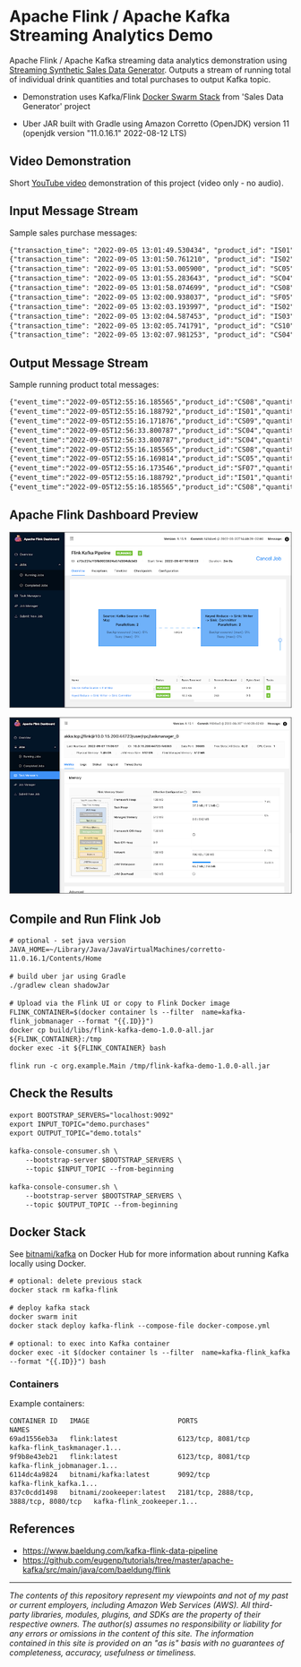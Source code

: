 # Apache Flink / Apache Kafka Streaming Analytics Demo

Apache Flink / Apache Kafka streaming data analytics demonstration
using [Streaming Synthetic Sales Data Generator](https://github.com/garystafford/streaming-sales-generator). Outputs a stream of
running total of individual drink quantities and total purchases to output Kafka topic.

* Demonstration uses
  Kafka/Flink [Docker Swarm Stack](https://github.com/garystafford/streaming-sales-generator/blob/main/docker-compose.yml)
  from 'Sales Data Generator' project

* Uber JAR built with Gradle using Amazon Corretto (OpenJDK) version 11 (openjdk version "11.0.16.1" 2022-08-12 LTS)

## Video Demonstration

Short [YouTube video](https://youtu.be/ja0M_2zdbfs) demonstration of this project (video only - no audio).

## Input Message Stream

Sample sales purchase messages:

```txt
{"transaction_time": "2022-09-05 13:01:49.530434", "product_id": "IS01", "price": 5.49, "quantity": 2, "is_member": false, "member_discount": 0.0, "add_supplements": false, "supplement_price": 0.0, "total_purchase": 10.98}
{"transaction_time": "2022-09-05 13:01:50.761210", "product_id": "IS02", "price": 5.49, "quantity": 1, "is_member": false, "member_discount": 0.0, "add_supplements": false, "supplement_price": 0.0, "total_purchase": 5.49}
{"transaction_time": "2022-09-05 13:01:53.005900", "product_id": "SC05", "price": 5.99, "quantity": 1, "is_member": true, "member_discount": 0.1, "add_supplements": true, "supplement_price": 1.99, "total_purchase": 7.18}
{"transaction_time": "2022-09-05 13:01:55.283643", "product_id": "SC04", "price": 5.99, "quantity": 1, "is_member": false, "member_discount": 0.0, "add_supplements": false, "supplement_price": 0.0, "total_purchase": 5.99}
{"transaction_time": "2022-09-05 13:01:58.074699", "product_id": "CS08", "price": 4.99, "quantity": 1, "is_member": false, "member_discount": 0.0, "add_supplements": false, "supplement_price": 0.0, "total_purchase": 4.99}
{"transaction_time": "2022-09-05 13:02:00.938037", "product_id": "SF05", "price": 5.99, "quantity": 1, "is_member": false, "member_discount": 0.0, "add_supplements": true, "supplement_price": 1.99, "total_purchase": 7.98}
{"transaction_time": "2022-09-05 13:02:03.193997", "product_id": "IS02", "price": 5.49, "quantity": 1, "is_member": true, "member_discount": 0.1, "add_supplements": false, "supplement_price": 0.0, "total_purchase": 4.94}
{"transaction_time": "2022-09-05 13:02:04.587453", "product_id": "IS03", "price": 5.49, "quantity": 3, "is_member": true, "member_discount": 0.1, "add_supplements": false, "supplement_price": 0.0, "total_purchase": 14.82}
{"transaction_time": "2022-09-05 13:02:05.741791", "product_id": "CS10", "price": 4.99, "quantity": 1, "is_member": false, "member_discount": 0.0, "add_supplements": false, "supplement_price": 0.0, "total_purchase": 4.99}
{"transaction_time": "2022-09-05 13:02:07.981253", "product_id": "CS04", "price": 4.99, "quantity": 1, "is_member": false, "member_discount": 0.0, "add_supplements": false, "supplement_price": 0.0, "total_purchase": 4.99}
```

## Output Message Stream

Sample running product total messages:

```txt
{"event_time":"2022-09-05T12:55:16.185565","product_id":"CS08","quantity":20,"total_purchases":106.76}
{"event_time":"2022-09-05T12:55:16.188792","product_id":"IS01","quantity":4,"total_purchases":21.96}
{"event_time":"2022-09-05T12:55:16.171876","product_id":"CS09","quantity":10,"total_purchases":48.90}
{"event_time":"2022-09-05T12:56:33.800787","product_id":"SC04","quantity":16,"total_purchases":106.17}
{"event_time":"2022-09-05T12:56:33.800787","product_id":"SC04","quantity":17,"total_purchases":114.15}
{"event_time":"2022-09-05T12:55:16.185565","product_id":"CS08","quantity":21,"total_purchases":113.74}
{"event_time":"2022-09-05T12:55:16.169814","product_id":"SC05","quantity":12,"total_purchases":84.01}
{"event_time":"2022-09-05T12:55:16.173546","product_id":"SF07","quantity":12,"total_purchases":77.24}
{"event_time":"2022-09-05T12:55:16.188792","product_id":"IS01","quantity":5,"total_purchases":29.44}
{"event_time":"2022-09-05T12:55:16.185565","product_id":"CS08","quantity":23,"total_purchases":123.72}
```

## Apache Flink Dashboard Preview

![Apache Flink Dashboard 1](screengrabs/flink_dashboard1.png)

![Apache Flink Dashboard 2](screengrabs/flink_dashboard2.png)

## Compile and Run Flink Job

```shell
# optional - set java version
JAVA_HOME=~/Library/Java/JavaVirtualMachines/corretto-11.0.16.1/Contents/Home

# build uber jar using Gradle
./gradlew clean shadowJar

# Upload via the Flink UI or copy to Flink Docker image
FLINK_CONTAINER=$(docker container ls --filter  name=kafka-flink_jobmanager --format "{{.ID}}")
docker cp build/libs/flink-kafka-demo-1.0.0-all.jar ${FLINK_CONTAINER}:/tmp
docker exec -it ${FLINK_CONTAINER} bash

flink run -c org.example.Main /tmp/flink-kafka-demo-1.0.0-all.jar
```

## Check the Results

```shell
export BOOTSTRAP_SERVERS="localhost:9092"
export INPUT_TOPIC="demo.purchases"
export OUTPUT_TOPIC="demo.totals"

kafka-console-consumer.sh \
    --bootstrap-server $BOOTSTRAP_SERVERS \
    --topic $INPUT_TOPIC --from-beginning

kafka-console-consumer.sh \
    --bootstrap-server $BOOTSTRAP_SERVERS \
    --topic $OUTPUT_TOPIC --from-beginning
```

## Docker Stack

See [bitnami/kafka](https://hub.docker.com/r/bitnami/kafka) on Docker Hub for more information about running Kafka
locally using Docker.

```shell
# optional: delete previous stack
docker stack rm kafka-flink

# deploy kafka stack
docker swarm init
docker stack deploy kafka-flink --compose-file docker-compose.yml

# optional: to exec into Kafka container
docker exec -it $(docker container ls --filter  name=kafka-flink_kafka --format "{{.ID}}") bash
```

### Containers

Example containers:

```text
CONTAINER ID   IMAGE                      PORTS                                    NAMES
69ad1556eb3a   flink:latest               6123/tcp, 8081/tcp                       kafka-flink_taskmanager.1...
9f9b8e43eb21   flink:latest               6123/tcp, 8081/tcp                       kafka-flink_jobmanager.1...
6114dc4a9824   bitnami/kafka:latest       9092/tcp                                 kafka-flink_kafka.1...
837c0cdd1498   bitnami/zookeeper:latest   2181/tcp, 2888/tcp, 3888/tcp, 8080/tcp   kafka-flink_zookeeper.1...
```

## References

* <https://www.baeldung.com/kafka-flink-data-pipeline>
* <https://github.com/eugenp/tutorials/tree/master/apache-kafka/src/main/java/com/baeldung/flink>

---

_The contents of this repository represent my viewpoints and not of my past or current employers, including Amazon Web Services (AWS). All third-party libraries, modules, plugins, and SDKs are the property of their respective owners. The author(s) assumes no responsibility or liability for any errors or omissions in the content of this site. The information contained in this site is provided on an "as is" basis with no guarantees of completeness, accuracy, usefulness or timeliness._
